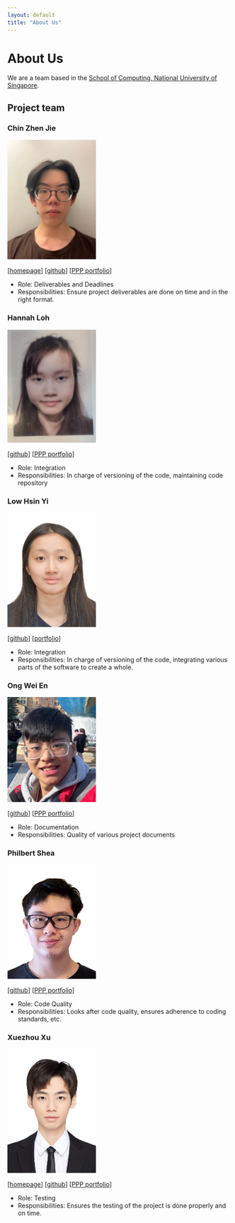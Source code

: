 ```yaml
---
layout: default
title: "About Us"
---
```


# About Us

We are a team based in the [School of Computing, National University of Singapore](http://www.comp.nus.edu.sg).

## Project team

### Chin Zhen Jie

<img src="images/chinzj.png" width="200px">

[[homepage](https://github.com/ChinZJ)]
[[github](https://github.com/ChinZJ)]
[[PPP portfolio](team/chinzj.md)]

* Role: Deliverables and Deadlines
* Responsibilities: Ensure project deliverables are done on time and in the right format.

### Hannah Loh

<img src="images/hhlh27.png" width="200px">

[[github](http://github.com/hhlh27)]
[[PPP portfolio](team/hhlh27.md)]

* Role: Integration
* Responsibilities: In charge of versioning of the code, maintaining code repository

### Low Hsin Yi

<img src="images/hsinyilow.png" width="200px">

[[github](http://github.com/hsinyilow)] [[portfolio](team/hsinyilow.md)]

* Role: Integration
* Responsibilities: In charge of versioning of the code, integrating various parts of the software to create a whole.

### Ong Wei En

<img src="images/aquaimpact.png" width="200px">

[[github](http://github.com/aquaimpact)]
[[PPP portfolio](team/aquaimpact.md)]

* Role: Documentation
* Responsibilities: Quality of various project documents

### Philbert Shea

<img src="images/philbertshea.png" width="200px">

[[github](http://github.com/philbertshea)]
[[PPP portfolio](team/philbertshea.md)]

* Role: Code Quality
* Responsibilities: Looks after code quality, ensures adherence to coding standards, etc.

### Xuezhou Xu

<img src="images/xuxuezhou.png" width="200px">

[[homepage](https://xuxuezhou.github.io/)]
[[github](https://github.com/xuxuezhou)]
[[PPP portfolio](team/xuxuezhou.md)]

* Role: Testing
* Responsibilities: Ensures the testing of the project is done properly and on time.

